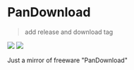 # PanDownload

>  add release and download tag

[![](https://img.shields.io/github/release/LinRs/pandownload.svg)](https://github.com/LinRs/pandownload/releases)
![](https://img.shields.io/github/downloads/LinRs/pandownload/total.svg)

Just a mirror of freeware "PanDownload"
